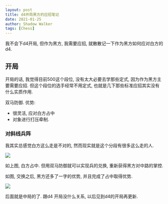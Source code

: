 ```yaml
---
layout: post
title: d4开局黑方的应招笔记
date: 2021-01-25
author: Shadow Walker
tags: [Chess]
---
```


我不会下d4开局, 但作为黑方, 我需要应招, 就散散记一下作为黑方如何应对白方的d4. 

## 开局

开局的话, 我觉得目前500这个段位, 没有太大必要去学那些定式, 因为作为黑方主要需要应招. 但这个段位的选手经常不用定式, 也就是几下那些标准应招其实没有什么实质作用. 

双马防御.  优势: 

- 很灵活, 应对白方占中
- 对象进行打压牵制. 

### 对斜线兵阵

我其实总感觉白方这么走是不对的, 然而现实就是这个分段有很多这么走的人. 

![](https://lh3.googleusercontent.com/pw/ACtC-3d0eu9RS9jYu6d8OTAOXd6PdSMawKoMLLZbka6OIyiZ4bWwpKx8mvw5hIAMfkv1jZVxmRN1Jbzyl3z7oNAYcj-DRR5c-ps4spDNicy_My4JaYfufumwhyGWbBd0C0p6BTT1kDK3OUNBWw8C65rkw05y=w826-h838-no?authuser=0)

如上图, 白方占中. 但用双马防御就可以实现兵的兑换, 重新获得黑方对中路的掌控. 

如图, 交换之后, 黑方还多了一字的优势, 并且完成了占中取得优势. 

![](https://lh3.googleusercontent.com/pw/ACtC-3eBvNUbFvfJ0_stJyItLpXmA0Rhnha4Tbdk5UA_yFMP6KcFvUz_N35ZwyD_d9lJwOwr0eYdTC8LDiBVsaFEqdHcXyltLXj7v1n-w_1KtcmH7bKflYUMIxrXIgQicO2e_U_SD2HoBYBcC5j6dsl9FG3-=w848-h913-no?authuser=0)

后面就是中局的了. 跟d4 开局没什么关系, 以后见到d4的开局再更新. 

